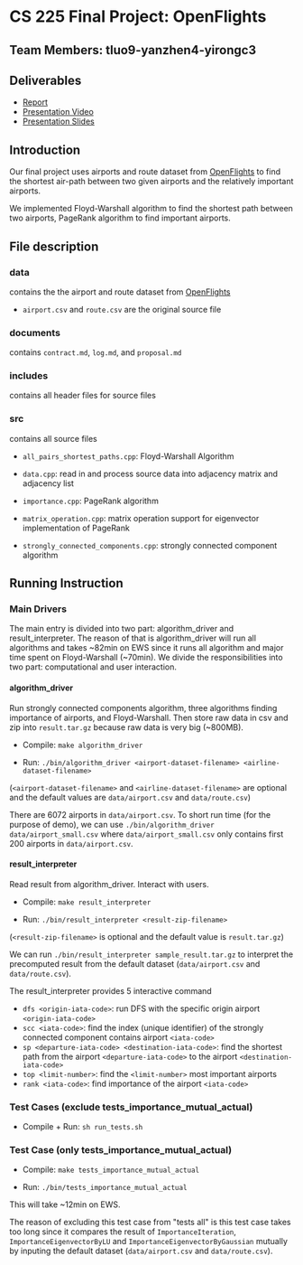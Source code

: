 # CS 225 Final Project: OpenFlights

## Team Members: tluo9-yanzhen4-yirongc3

## Deliverables 

- [Report](https://github-dev.cs.illinois.edu/cs225-sp22/tluo9-yanzhen4-yirongc3/blob/main/results.md)
- [Presentation Video](https://www.youtube.com/watch?v=rm-2JCFS0Fs)
- [Presentation Slides](https://github-dev.cs.illinois.edu/cs225-sp22/tluo9-yanzhen4-yirongc3/blob/main/presentation_slides.pdf)

## Introduction

Our final project uses airports and route dataset from [OpenFlights](https://openflights.org/data.html) to find the shortest air-path between two given airports and the relatively important airports.

We implemented Floyd-Warshall algorithm to find the shortest path between two airports, PageRank algorithm to find important airports.

## File description

### data

contains the the airport and route dataset from [OpenFlights](https://openflights.org/data.html)

- `airport.csv` and `route.csv` are the original source file

### documents

contains `contract.md`, `log.md`, and `proposal.md`

### includes

contains all header files for source files

### src

contains all source files

- `all_pairs_shortest_paths.cpp`: Floyd-Warshall Algorithm

- `data.cpp`: read in and process source data into adjacency matrix and adjacency list

- `importance.cpp`: PageRank algorithm

- `matrix_operation.cpp`: matrix operation support for eigenvector implementation of PageRank

- `strongly_connected_components.cpp`: strongly connected component algorithm

## Running Instruction

### Main Drivers

The main entry is divided into two part: algorithm_driver and result_interpreter. 
The reason of that is algorithm_driver will run all algorithms and takes ~82min on EWS 
since it runs all algorithm and major time spent on Floyd-Warshall (~70min). 
We divide the responsibilities into two part: computational and user interaction. 

#### algorithm_driver 

Run strongly connected components algorithm, three algorithms finding importance of airports, and Floyd-Warshall. 
Then store raw data in csv and zip into `result.tar.gz` because raw data is very big (~800MB).

- Compile: `make algorithm_driver`

- Run: `./bin/algorithm_driver <airport-dataset-filename> <airline-dataset-filename>` 

(`<airport-dataset-filename>` and `<airline-dataset-filename>` are optional 
and the default values are `data/airport.csv` and `data/route.csv`)

There are 6072 airports in `data/airport.csv`. 
To short run time (for the purpose of demo), 
we can use `./bin/algorithm_driver data/airport_small.csv` 
where `data/airport_small.csv` only contains first 200 airports in `data/airport.csv`. 

#### result_interpreter 

Read result from algorithm_driver. 
Interact with users. 

- Compile: `make result_interpreter`

- Run: `./bin/result_interpreter <result-zip-filename>`

(`<result-zip-filename>` is optional 
and the default value is `result.tar.gz`)

We can run `./bin/result_interpreter sample_result.tar.gz` 
to interpret the precomputed result from the default dataset (`data/airport.csv` and `data/route.csv`). 

The result_interpreter provides 5 interactive command

- `dfs <origin-iata-code>`: run DFS with the specific origin airport `<origin-iata-code>`
- `scc <iata-code>`: find the index (unique identifier) of the strongly connected component contains airport `<iata-code>`
- `sp <departure-iata-code> <destination-iata-code>`: find the shortest path from the airport `<departure-iata-code>` to the airport `<destination-iata-code>`
- `top <limit-number>`: find the `<limit-number>` most important airports
- `rank <iata-code>`: find importance of the airport `<iata-code>`

### Test Cases (exclude tests_importance_mutual_actual)

- Compile + Run: `sh run_tests.sh`

### Test Case (only tests_importance_mutual_actual)

- Compile: `make tests_importance_mutual_actual`

- Run: `./bin/tests_importance_mutual_actual`

This will take ~12min on EWS.

The reason of excluding this test case from "tests all" is 
this test case takes too long 
since it compares the result of `ImportanceIteration`, `ImportanceEigenvectorByLU` and `ImportanceEigenvectorByGaussian` mutually by inputing the default dataset (`data/airport.csv` and `data/route.csv`).
